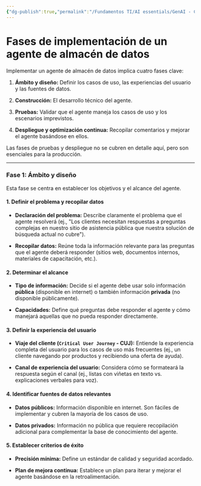 ```yaml
---
{"dg-publish":true,"permalink":"/Fundamentos TI/AI essentials/GenAI - CCAI/Foundations for Building Virtual Agents with CCAI/Virtual FAQ/01 Scope and Design/"}
---
```


# Fases de implementación de un agente de almacén de datos

Implementar un agente de almacén de datos implica cuatro fases clave:

1. **Ámbito y diseño:** Definir los casos de uso, las experiencias del usuario y las fuentes de datos.
    
2. **Construcción:** El desarrollo técnico del agente.
    
3. **Pruebas:** Validar que el agente maneja los casos de uso y los escenarios imprevistos.
    
4. **Despliegue y optimización continua:** Recopilar comentarios y mejorar el agente basándose en ellos.
    

Las fases de pruebas y despliegue no se cubren en detalle aquí, pero son esenciales para la producción.

---

### **Fase 1: Ámbito y diseño**

Esta fase se centra en establecer los objetivos y el alcance del agente.

#### **1. Definir el problema y recopilar datos**

- **Declaración del problema:** Describe claramente el problema que el agente resolverá (ej., "Los clientes necesitan respuestas a preguntas complejas en nuestro sitio de asistencia pública que nuestra solución de búsqueda actual no cubre").
    
- **Recopilar datos:** Reúne toda la información relevante para las preguntas que el agente deberá responder (sitios web, documentos internos, materiales de capacitación, etc.).
    

#### **2. Determinar el alcance**

- **Tipo de información:** Decide si el agente debe usar solo información **pública** (disponible en internet) o también información **privada** (no disponible públicamente).
    
- **Capacidades:** Define qué preguntas debe responder el agente y cómo manejará aquellas que no pueda responder directamente.
    

#### **3. Definir la experiencia del usuario**

- **Viaje del cliente (`Critical User Journey` - CUJ):** Entiende la experiencia completa del usuario para los casos de uso más frecuentes (ej., un cliente navegando por productos y recibiendo una oferta de ayuda).
    
- **Canal de experiencia del usuario:** Considera cómo se formateará la respuesta según el canal (ej., listas con viñetas en texto vs. explicaciones verbales para voz).
    

#### **4. Identificar fuentes de datos relevantes**

- **Datos públicos:** Información disponible en internet. Son fáciles de implementar y cubren la mayoría de los casos de uso.
    
- **Datos privados:** Información no pública que requiere recopilación adicional para complementar la base de conocimiento del agente.
    

#### **5. Establecer criterios de éxito**

- **Precisión mínima:** Define un estándar de calidad y seguridad acordado.
    
- **Plan de mejora continua:** Establece un plan para iterar y mejorar el agente basándose en la retroalimentación.